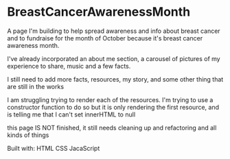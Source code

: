 # BreastCancerAwarenessMonth
A page I'm building to help spread awareness and info about breast cancer and to fundraise for the month of October because it's breast cancer awareness month.

I've already incorporated an about me section, a carousel of pictures of my experience to share, music and a few facts.

I still need to add more facts, resources, my story, and some other thing that are still in the works

I am struggling trying to render each of the resources. I'm trying to use a constructor function to do so but it is only rendering the first resource, and is telling
me that I can't set innerHTML to null


this page IS NOT finished, it still needs cleaning up and refactoring and all kinds of things 

Built with:
HTML
CSS
JacaScript
